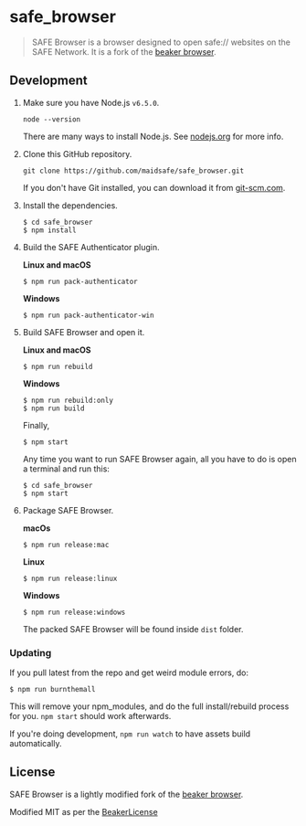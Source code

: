 # safe_browser

> SAFE Browser is a browser designed to open safe:// websites on the SAFE Network. It is a fork of the [beaker browser](https://github.com/pfrazee/beaker/).

## Development

1. Make sure you have Node.js `v6.5.0`.

    ```shell
    node --version
    ```

    There are many ways to install Node.js. See [nodejs.org](https://nodejs.org/en/download/) for more info.

2. Clone this GitHub repository.

    ```shell
    git clone https://github.com/maidsafe/safe_browser.git
    ```
  
    If you don't have Git installed, you can download it from [git-scm.com](https://git-scm.com/downloads).

3. Install the dependencies.

    ``` shell
    $ cd safe_browser
    $ npm install
    ```

4. Build the SAFE Authenticator plugin.

    **Linux and macOS**
    
    ```
    $ npm run pack-authenticator
    ```
    
    **Windows** 
    
    ```
    $ npm run pack-authenticator-win
    ```

5. Build SAFE Browser and open it.
  
    **Linux and macOS**
    
    ```
    $ npm run rebuild
    ```
    
    **Windows** 
    
    ```
    $ npm run rebuild:only
    $ npm run build
    ```
    Finally,
    
    ```
    $ npm start
    ```

    Any time you want to run SAFE Browser again, all you have to do is open a terminal and run this:

    ``` shell
    $ cd safe_browser
    $ npm start
    ```

6. Package SAFE Browser.
 
    **macOs**
   ```
   $ npm run release:mac
   ```
   
   **Linux**
   ```
   $ npm run release:linux
   ```
   
   **Windows**
   ```
   $ npm run release:windows
   ```
   
    The packed SAFE Browser will be found inside `dist` folder.
    
### Updating

If you pull latest from the repo and get weird module errors, do:

```shell
$ npm run burnthemall
```

This will remove your npm_modules, and do the full install/rebuild process for you. `npm start` should work afterwards.

If you're doing development, `npm run watch` to have assets build automatically.

## License

SAFE Browser is a lightly modified fork of the [beaker browser](https://www.beakerbrowser.com/).

Modified MIT as per the [BeakerLicense](https://github.com/joshuef/beaker/blob/master/BEAKER_LICENSE.md)

